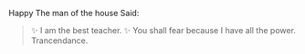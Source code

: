 Happy
The man of the house Said:

>:sparkles: I am the best teacher. :sparkles:
> You shall fear because I have all the power.
> Trancendance.